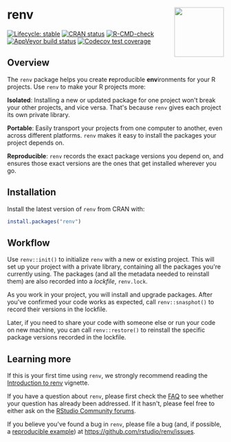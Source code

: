 # renv<a href="https://rstudio.github.io/renv/"><img src="man/figures/logo.svg" align="right" height="115"/></a>

<!-- badges: start -->

[![Lifecycle: stable](https://img.shields.io/badge/lifecycle-stable-brightgreen.svg)](https://lifecycle.r-lib.org/articles/stages.html) [![CRAN status](https://www.r-pkg.org/badges/version/renv)](https://CRAN.R-project.org/package=renv) [![R-CMD-check](https://github.com/rstudio/renv/workflows/R-CMD-check/badge.svg)](https://github.com/rstudio/renv/actions) [![AppVeyor build status](https://ci.appveyor.com/api/projects/status/github/rstudio/renv?branch=main&svg=true)](https://ci.appveyor.com/project/rstudio/renv) [![Codecov test coverage](https://codecov.io/gh/rstudio/renv/branch/main/graph/badge.svg)](https://app.codecov.io/gh/rstudio/renv?branch=main)

<!-- badges: end -->

## Overview

The `renv` package helps you create **r**eproducible **env**ironments for your R projects.
Use `renv` to make your R projects more:

**Isolated**: Installing a new or updated package for one project won't break your other projects, and vice versa.
That's because `renv` gives each project its own private library.

**Portable**: Easily transport your projects from one computer to another, even across different platforms.
`renv` makes it easy to install the packages your project depends on.

**Reproducible**: `renv` records the exact package versions you depend on, and ensures those exact versions are the ones that get installed wherever you go.

## Installation

Install the latest version of `renv` from CRAN with:

``` r
install.packages("renv")
```

## Workflow

Use `renv::init()` to initialize `renv` with a new or existing project.
This will set up your project with a private library, containing all the packages you're currently using.
The packages (and all the metadata needed to reinstall them) are also recorded into a *lockfile*, `renv.lock`.

As you work in your project, you will install and upgrade packages.
After you've confirmed your code works as expected, call `renv::snasphot()` to record their versions in the lockfile.

Later, if you need to share your code with someone else or run your code on new machine, you can call `renv::restore()` to reinstall the specific package versions recorded in the lockfile.

## Learning more

If this is your first time using `renv`, we strongly recommend reading the [Introduction to renv](https://rstudio.github.io/renv/articles/renv.html) vignette.

If you have a question about `renv`, please first check the [FAQ](https://rstudio.github.io/renv/articles/faq.html) to see whether your question has already been addressed.
If it hasn't, please feel free to either ask on the [RStudio Community forums](https://community.rstudio.com).

If you believe you've found a bug in `renv`, please file a bug (and, if possible, a [reproducible example](https://reprex.tidyverse.org)) at <https://github.com/rstudio/renv/issues>.
